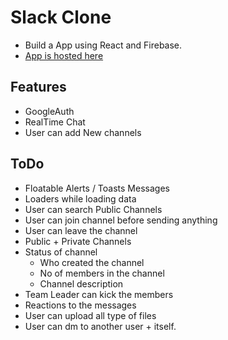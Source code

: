 # Slack Clone
- Build a App using React and Firebase.
- [App is hosted here](https://slack-clone-7f109.web.app)

## Features
- GoogleAuth
- RealTime Chat
- User can add New channels

## ToDo
- Floatable Alerts / Toasts Messages
- Loaders while loading data
- User can search Public Channels
- User can join channel before sending anything
- User can leave the channel
- Public + Private Channels
- Status of channel
    - Who created the channel
    - No of members in the channel
    - Channel description
- Team Leader can kick the members
- Reactions to the messages
- User can upload all type of files
- User can dm to another user + itself.